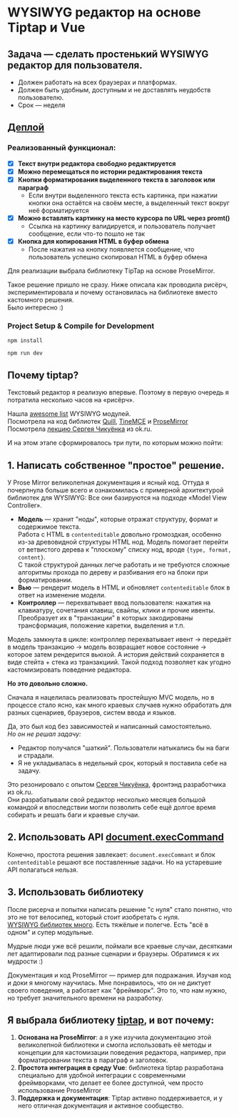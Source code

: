 # WYSIWYG редактор на основе Tiptap и Vue

## Задача — сделать простенький WYSIWYG редактор для пользователя.
- Должен работать на всех браузерах и платформах.
- Должен быть удобным, доступным и не доставлять неудобств пользователю.
- Срок — неделя
## [Деплой](https://editor-wysiwyg.vercel.app/)
### Реализованный функционал:
- [x] **Текст внутри редактора свободно редактируется**
- [x] **Можно перемещаться по истории редактирования текста**
- [x] **Кнопки форматирования выделенного текста в заголовок или параграф**
    - Если внутри выделенного текста есть картинка, при нажатии кнопки она остаётся на своём месте, а выделенный текст вокруг неё форматируется
- [x] **Можно вставлять картинку на место курсора по URL через promt()**
    - Ссылка на картинку валидируется, и пользователь получает сообщение, если что-то пошло не так
- [x] **Кнопка для копирования HTML в буфер обмена**
    - После нажатия на кнопку появляется сообщение, что пользователь успешно скопировал HTML в буфер обмена
     
Для реализации выбрала библиотеку TipTap на основе ProseMirror.

Такое решение пришло не сразу. Ниже описала как проводила рисёрч, экспериментировала и почему остановилась на библиотеке вместо кастомного решения.  
Было интересно :)


### Project Setup & Compile for Development
```
npm install
```
```
npm run dev
```


## Почему tiptap?

Текстовый редактор я реализую впервые. Поэтому в первую очередь я потратила несколько часов на «рисёрч».

Нашла [awesome list](https://github.com/JefMari/awesome-wysiwyg-editors#for-vue) WYSIWYG модулей.  
Посмотрела на код библиотек [Quill](https://github.com/quilljs/quill), [TineMCE](https://github.com/tinymce/tinymce) и [ProseMirror](https://github.com/prosemirror)  
Посмотрела [лекцию Сергея Чикуёнка](https://www.youtube.com/watch?v=TDZcDXdBjn) из ok.ru.

И на этом этапе сформировалось три пути, по которым можно пойти:

## 1. Написать собственное "простое" решение.

У Prose Mirror великолепная документация и ясный код. Оттуда я почерпнула больше всего и ознакомилась с примерной архитектурой библиотек для WYSIWYG:
Все они базируются на подходе «Model View Controller».

- **Модель** — хранит "ноды", которые отражат структуру, формат и содержимое текста.  
Работа с HTML в `contenteditable` довольно громоздкая, особенно из-за древовидной структуры HTML нод. Модель помогает перейти от ветвистого дерева к "плоскому" списку нод, вроде `{type, format, content}`.  
С такой структурой данных легче работать и не требуются сложные алгоритмы прохода по дереву и разбивания его на блоки при форматировании.
- **Вью** — рендерит модель в HTML и обновляет `contenteditable` блок в ответ на изменение модели.
- **Контроллер** — перехватывает ввод пользователя: нажатия на клавиатуру, сочетания клавиш, свайпы, клики и прочие ивенты.  
Преобразует их в "транзакции" в которых закодированы трансформация, положение каретки, выделения и т.п. 

Модель замкнута в цикле: контроллер перехватывает ивент → передаёт в модель транзакцию → модель возвращает новое состояние → которое затем рендерится вьюхой. А история действий сохраняется в виде стейта + стека из транзакциий.
Такой подход позволяет как угодно кастомизировать поведение редактора. 

**Но это довольно сложно.**

Сначала я нацелилась реализовать простейшую MVC модель, но в процессе стало ясно, как много краевых случаев нужно обработать для разных сценариев, браузеров, систем ввода и языков.

Да, это был код без зависимостей и написанный самостоятельно.  
_Но он не решал задачу:_
- Редактор получался "шаткий". Пользователи натыкались бы на баги и страдали.
- Я не укладывалась в недельный срок, который я поставила себе на задачу.

Это резонировало с опытом [Сергея Чикуёнка](https://www.youtube.com/watch?v=TDZcDXdBjn), фронтэнд разработчика из ok.ru.  
Они разрабатывали свой редактор несколько месяцев большой командой и впоследствии могли позволить себе ещё долгое время собирать и решать баги и краевые случаи.

## 2. Использовать API [document.execCommand](https://developer.mozilla.org/en-US/docs/Web/API/Document/execCommand)

Конечно, простота решения завлекает:
`document.execCommant` и блок `contenteditable` решают все поставленные задачи. Но на устаревшие API полагаться нельзя.

## 3. Использовать библиотеку

После рисерча и попытки написать решение "с нуля" стало понятно, что это не тот велосипед, который стоит изобретать с нуля.  
[WYSIWYG библиотек много](https://github.com/JefMari/awesome-wysiwyg-editors#for-vue). Есть тяжёлые и полегче. Есть "всё в одном" и супер модульные.

Мудрые люди уже всё решили, поймали все краевые случаи, десятками лет адаптировали под разные сценарии и браузеры. 
Обратимся к их мудрости :)

Документация и код ProseMirror — пример для подражания. Изучая код и доки я многому научилась. Мне понравилось, что он не диктует своего поведения, а работает как "фреймворк". Это то, что нам нужно, но требует значительного времени на разработку.

## Я выбрала библиотеку [tiptap](https://tiptap.dev/), и вот почему:

1. **Основана на ProseMirror**: а я уже изучила документацию этой великолепной библиотеки и смогла использовать её методы и концепции для кастомизации поведения редактора, например, при форматировании текста в параграф и заголовок.
2. **Простота интеграция в среду Vue**: библиотека tiptap разработана специально для удобной интеграции с современными фреймворками, что делает ее более доступной, чем просто использование ProseMirror
3. **Поддержка и документация**: Tiptap активно поддерживается, и у него отличная документация и активное сообщество.
